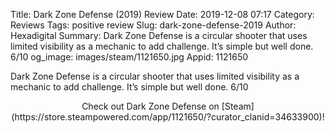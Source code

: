 Title: Dark Zone Defense (2019) Review
Date: 2019-12-08 07:17
Category: Reviews
Tags: positive review
Slug: dark-zone-defense-2019
Author: Hexadigital
Summary: Dark Zone Defense is a circular shooter that uses limited visibility as a mechanic to add challenge. It’s simple but well done. 6/10
og_image: images/steam/1121650.jpg
Appid: 1121650

Dark Zone Defense is a circular shooter that uses limited visibility as a mechanic to add challenge. It’s simple but well done. 6/10

<center>Check out Dark Zone Defense on [Steam](https://store.steampowered.com/app/1121650/?curator_clanid=34633900)!</center>
